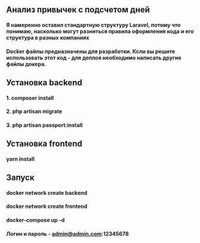 ## Анализ привычек с подсчетом дней 

#### Я намеренно оставил стандартную структуру Laravel, потому что понимаю, насколько могут разниться правила оформления кода и его структура в разных компаниях
#### Docker файлы предназначены для разработки. Ксли вы решите использовать этот код - для деплоя необходимо написать другие файлы докера.

## Установка backend
#### 1. composer install
#### 2. php artisan migrate
#### 3. php artisan passport:install

## Установка frontend
#### yarn install

## Запуск
#### docker network create backend
#### docker network create frontend
#### docker-compose up -d
#### Логин и пароль - admin@admin.com:12345678